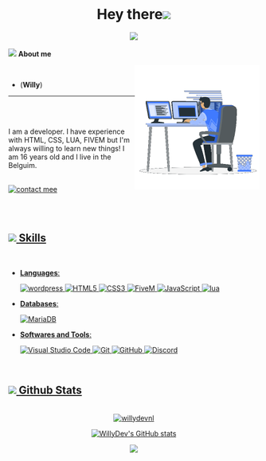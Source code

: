 <div id="header" align="center">
        <img src=""/></div>

<h1 align="center"><b>Hey there</b><img src="https://media.giphy.com/media/hvRJCLFzcasrR4ia7z/giphy.gif" width="35"></h1>

<p align="center">
  <a href="https://github.com/DenverCoder1/readme-typing-svg"><img src="https://readme-typing-svg.herokuapp.com?font=Time+New+Roman&color=ea6596&size=25&center=true&vCenter=true&width=600&height=100&lines=Hello+World;++;Developer,;HTML,+CSS,+LUA,+FIVEM;Made+with+love..<3;"></a>
</p>


 <img src = "https://cdn.discordapp.com/emojis/1057946941150986260.gif" width=50px> **About me**

<picture> <img align="right" src="https://github.com/0xAbdulKhalid/0xAbdulKhalid/raw/main/assets/mdImages/Right_Side.gif" width = 250px></picture>

<br>

- (**Willy**)
---
<br><br>

I am a developer. I have experience with HTML, CSS, LUA, FIVEM but I'm always willing to learn new things! I am 16 years old and I live in the Belguim. </a>
<br><br>

<a href="https://discord.com/channels/@me/819276465618419763"> <img src="https://discord.c99.nl/widget/theme-2/819276465618419763.png" alt="contact mee">

<br><br>

## <img src="https://media2.giphy.com/media/QssGEmpkyEOhBCb7e1/giphy.gif?cid=ecf05e47a0n3gi1bfqntqmob8g9aid1oyj2wr3ds3mg700bl&rid=giphy.gif" width ="25"><b> Skills</b>
<br>

<p align="center">

- **Languages**:
    
    ![wordpress](https://img.shields.io/badge/WordPress-2272a8?style=for-the-badge&logo=WordPress&logoColor=white)
    ![HTML5](https://img.shields.io/badge/HTML5%20-e54d26.svg?style=for-the-badge&logo=html5&logoColor=white)
    ![CSS3](https://img.shields.io/badge/CSS%20-264de4.svg?style=for-the-badge&logo=css3&logoColor=white)
    ![FiveM](https://img.shields.io/badge/FiveM-ff7101?style=for-the-badge&logo=FiveM&logoColor=white)
    ![JavaScript](https://img.shields.io/badge/JavaScript%20-%23F7DF1E.svg?style=for-the-badge&logo=javascript&logoColor=black)
    ![lua](https://img.shields.io/badge/Lua-000080?style=for-the-badge&logo=Lua&logoColor=white)

- **Databases**:

    ![MariaDB](https://img.shields.io/badge/MariaDB%20-c49a6c.svg?style=for-the-badge&logo=MariaDB&logoColor=black)

- **Softwares and Tools**:
    
    ![Visual Studio Code](https://img.shields.io/badge/Visual%20Studio%20Code-0078d7.svg?style=for-the-badge&logo=visual-studio-code&logoColor=white)
    ![Git](https://img.shields.io/badge/git-f0502b.svg?style=for-the-badge&logo=git&logoColor=white)
    ![GitHub](https://img.shields.io/badge/github-%23121011.svg?style=for-the-badge&logo=github&logoColor=white)
    ![Discord](https://img.shields.io/discord/1006915882129297498?color=7289DA&labelColor=4a64bd&logo=discord&logoColor=white&style=for-the-badge)


<br>

</p>

## <img src="https://media.giphy.com/media/iY8CRBdQXODJSCERIr/giphy.gif" width="35"><b> Github Stats </b>
<br>

<div align="center">

<img src="https://github-readme-stats.vercel.app/api/top-langs?username=willydevnl&show_icons=true&locale=en&layout=compact&line_height=20&title_color=ea6596&icon_color=&text_color=D3D3D3&bg_color=282a36" width="375"  alt="willydevnl"/>

![WillyDev's GitHub stats](https://github-readme-stats.vercel.app/api?username=willydevnl&show_icons=true&theme=dracula)

![](https://komarev.com/ghpvc/?username=willydevnl&label=PROFILE+VIEWS)
</a>
</div>
